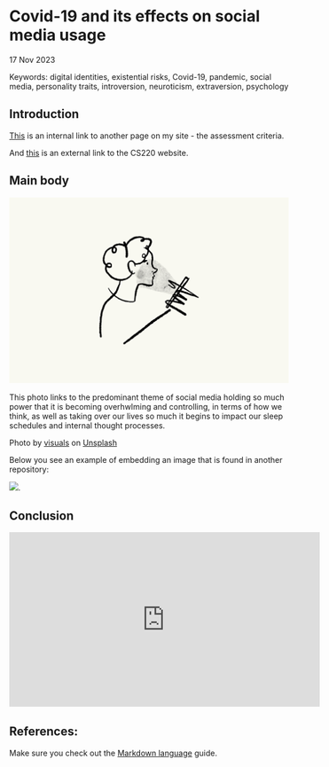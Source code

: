 # Covid-19 and its effects on social media usage

17 Nov 2023

Keywords: digital identities, existential risks, Covid-19, pandemic, social media, personality traits, introversion, neuroticism, extraversion, psychology

## Introduction
[This](assessement.md) is an internal link to another page on my site - the assessment criteria. 

And [this](https://navigatingthedigitalworld.com) is an external link to the CS220 website. 

## Main body 

![Photo of a sketch incorporating covid-19 and social media usage.](assets/img/visuals-idbBOa-MQ-I-unsplash.jpg)

This photo links to the predominant theme of social media holding so much power that it is becoming overhwlming and controlling, in terms of how we think, as well as taking over our lives so much it begins to impact our sleep schedules and internal thought processes. 

Photo by <a href="https://unsplash.com/@visuals?utm_content=creditCopyText&utm_medium=referral&utm_source=unsplash">visuals</a> on <a href="https://unsplash.com/photos/white-and-black-cat-sketch-idbBOa-MQ-I?utm_content=creditCopyText&utm_medium=referral&utm_source=unsplash">Unsplash</a>  

Below you see an example of embedding an image that is found in another repository:

![](https://khofstadter.com/assets/img/2005-04-01-khofstadter-painting-chien.jpg). 

## Conclusion 

<iframe width="560" height="315" src="https://www.youtube.com/embed/lfPJ7Tz4JGs" title="YouTube video player" frameborder="0" allow="accelerometer; autoplay; clipboard-write; encrypted-media; gyroscope; picture-in-picture" allowfullscreen></iframe>

## References:
Make sure you check out the [Markdown language](https://guides.github.com/features/mastering-markdown/) guide. 
